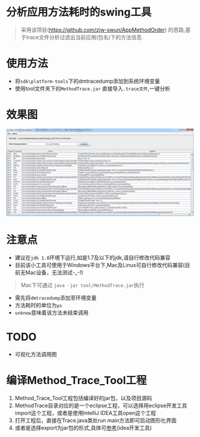 # 分析应用方法耗时的swing工具
> 采用该项目(https://github.com/zjw-swun/AppMethodOrder) 的思路,基于trace文件分析过滤出当前应用(包名)下的方法信息.
# 使用方法
 - 将``sdk\platform-tools``下的dmtracedump添加到系统环境变量
 - 使用tool文件夹下的``MethodTrace.jar`` 直接导入`.trace文件`,一键分析
# 效果图

<img src="art/preview.png"  />

# 注意点
 - 建议在`jdk 1.8`环境下运行,如是1.7及以下的jdk,请自行修改代码兼容
 - 目前该小工具可使用于Windows平台下,Mac及Linux可自行修改代码兼容(目前无Mac设备，无法测试-_-!)
>Mac下可通过 `java -jar tool/MethodTrace.jar`执行
 - 需先将`dmtracedump`添加至环境变量
 - 方法耗时的单位为`μs`
 - `unknow`意味着该方法未结束调用
# TODO
 - 可视化方法调用图


 # 编译Method_Trace_Tool工程
 
 1. Method_Trace_Tool工程包括编译好的jar包，以及项目源码
 2. MethodTrace目录对应的是一个eclipse工程，可以选择用eclipse开发工具import这个工程，或者是使用IntelliJ IDEA工具open这个工程
 3. 打开工程后，直接在Trace.java类处run main方法即可启动图形化界面
 4. 或者是选择export为jar包的形式,具体可[参考](https://stackoverflow.com/a/9463915/5279354)(idea开发工具)